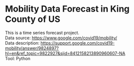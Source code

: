 # Mobility Data Forecast in King County of US
 This is a time series forecast project.  
 Data source: https://www.google.com/covid19/mobility/   
 Data description: https://support.google.com/covid19-mobility/answer/9824897?hl=en&ref_topic=9822927&sjid=8412158213890960607-NA    
 Tool: Python   
